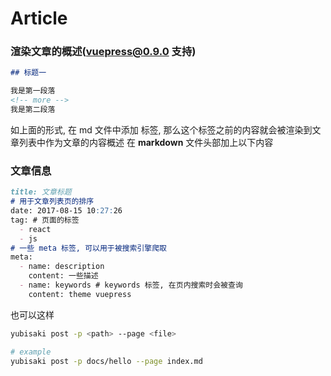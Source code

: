# Article
### 渲染文章的概述(vuepress@0.9.0 支持)
```md
## 标题一

我是第一段落
<!-- more -->
我是第二段落
```
如上面的形式, 在 md 文件中添加 <!-- more --> 标签, 那么这个标签之前的内容就会被渲染到文章列表中作为文章的内容概述
在 **markdown** 文件头部加上以下内容
### 文章信息
```md
title: 文章标题
# 用于文章列表页的排序
date: 2017-08-15 10:27:26
tag: # 页面的标签
  - react
  - js
# 一些 meta 标签, 可以用于被搜索引擎爬取
meta:
  - name: description
    content: 一些描述
  - name: keywords # keywords 标签, 在页内搜索时会被查询
    content: theme vuepress
```
也可以这样
```bash
yubisaki post -p <path> --page <file>

# example
yubisaki post -p docs/hello --page index.md

```
